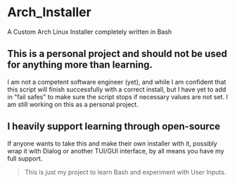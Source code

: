 # Arch_Installer
A Custom Arch Linux Installer completely written in Bash

## This is a personal project and should not be used for anything more than learning.
I am not a competent software engineer (yet), and while I am confident that this script will finish successfully with a correct install, but I have yet to add in "fail safes" to make sure the script stops if necessary values are not set.
I am still working on this as a personal project. 

## I heavily support learning through open-source
If anyone wants to take this and make their own installer with it, possibly wrap it with Dialog or another TUI/GUI interface, by all means you have my full support.

> This is just my project to learn Bash and experiment with User Inputs.
